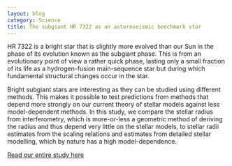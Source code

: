 ```yaml
---
layout: blog
category: Science
title: The subgiant HR 7322 as an asteroseismic benchmark star
---
```

HR 7322 is a bright star that is slightly more evolved than our Sun in the phase of its evolution known as the subgiant phase.
This is from an evolutionary point of view a rather quick phase, lasting only a small fraction of its life as a hydrogen-fusion main-sequence star but during which fundamental structural changes occur in the star.

Bright subgiant stars are interesting as they can be studied using different methods.
This makes it possible to test predictions from methods that depend more strongly on our current theory of stellar models against less model-dependent methods. In this study, we compare the stellar radius from interferometry, which is more-or-less a geometric method of deriving the radius and thus depend very little on the stellar models, to stellar radii estimates from the scaling relations and estimates from detailed stellar modelling, which by nature has a high model-dependence.

<a href="https://ui.adsabs.harvard.edu/abs/2019MNRAS.489..928S/abstract" target="_blank">Read our entire study here</a>

